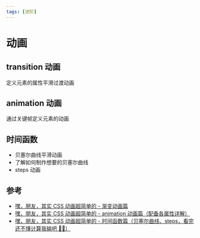 ```yaml
---
tags: [进阶]
---
```


# 动画

## transition 动画

定义元素的属性平滑过渡动画

## animation 动画

通过关键帧定义元素的动画

## 时间函数

-   贝塞尔曲线平滑动画
-   了解如何制作想要的贝塞尔曲线
-   steps 动画

## 参考

-   [嘿，朋友，其实 CSS 动画超简单的 - 渐变动画篇](https://juejin.cn/post/7148207492856545287)
-   [嘿，朋友，其实 CSS 动画超简单的 - animation 动画篇（配备各属性详解）](https://juejin.cn/post/7148427068772974629)
-   [嘿，朋友，其实 CSS 动画超简单的 - 时间函数篇（贝塞尔曲线、steps，看完还不懂计算我输吧 🤦‍♂️）](https://juejin.cn/post/7148699173766823973)
